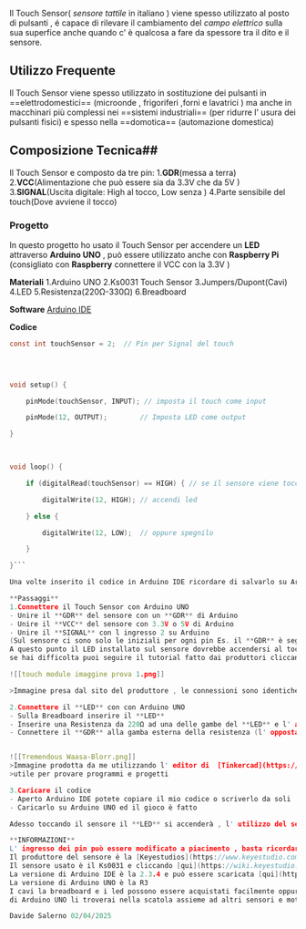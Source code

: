 Il Touch Sensor( *sensore tattile* in italiano ) viene spesso utilizzato al posto di pulsanti , é capace di rilevare il cambiamento del *campo elettrico* sulla sua superfice anche quando c' è qualcosa a fare da spessore tra il dito e il sensore. 

## Utilizzo Frequente

Il Touch Sensor viene spesso utilizzato in sostituzione dei pulsanti in ==elettrodomestici== (microonde , frigoriferi ,forni e lavatrici ) ma anche in macchinari più complessi nei ==sistemi industriali== (per ridurre l' usura dei pulsanti fisici) e spesso nella ==domotica== (automazione domestica)

## Composizione Tecnica##

Il Touch Sensor e composto da tre pin:
1.**GDR**(messa a terra)
2.**VCC**(Alimentazione che può essere sia da 3.3V che da 5V )
3.**SIGNAL**(Uscita digitale: High al tocco, Low senza )
4.Parte sensibile del touch(Dove avviene il tocco)

### Progetto

In questo progetto ho usato il Touch Sensor per accendere un **LED** attraverso **Arduino UNO** , può essere utilizzato anche con **Raspberry Pi** (consigliato con **Raspberry** connettere il VCC con la 3.3V )

**Materiali**
1.Arduino UNO
2.Ks0031 Touch Sensor
3.Jumpers/Dupont(Cavi)
4.LED
5.Resistenza(220Ω-330Ω)
6.Breadboard 

**Software**
[Arduino IDE](https://www.arduino.cc/en/software/)

**Codice**

```C
const int touchSensor = 2;  // Pin per Signal del touch


  

void setup() {

    pinMode(touchSensor, INPUT); // imposta il touch come input

    pinMode(12, OUTPUT);        // Imposta LED come output

}

  

void loop() {

    if (digitalRead(touchSensor) == HIGH) { // se il sensore viene toccato

        digitalWrite(12, HIGH); // accendi led 

    } else {

        digitalWrite(12, LOW);  // oppure spegnilo 

    }

}```

Una volte inserito il codice in Arduino IDE ricordare di salvarlo su Arduino UNO  (il codice può essere scritto in C e C++)

**Passaggi** 
1.Connettere il Touch Sensor con Arduino UNO
- Unire il **GDR** del sensore con un **GDR** di Arduino
- Unire il **VCC** del sensore con 3.3V o 5V di Arduino 
- Unire il **SIGNAL** con l ingresso 2 su Arduino
(Sul sensore ci sono solo le iniziali per ogni pin Es. il **GDR** è segnato con **G**)
A questo punto il LED installato sul sensore dovrebbe accendersi al tocco,
se hai difficolta puoi seguire il tutorial fatto dai produttori cliccando [qui](https://www.keyestudio.com/products/free-shipping-keyestudio-capacitive-touch-sensor-module-for-arduino) 

![[touch module imaggine prova 1.png]]

>Immagine presa dal sito del produttore , le connessioni sono identiche anche su Arduino UNO

2.Connettere il **LED** con con Arduino UNO
- Sulla Breadboard inserire il **LED**
- Inserire una Resistenza da 220Ω ad una delle gambe del **LED** e l' altra su una riga diversa 
- Connettere il **GDR** alla gamba esterna della resistenza (l' opposta del led), dall' altra parte con l' ingresso **SIGNAL** 12 di Arduino UNO connettersi alla gamba opposta del **LED**


![[Tremendous Waasa-Blorr.png]]
>Immagine prodotta da me utilizzando l' editor di  [Tinkercad](https://www.tinkercad.com/)
>utile per provare programmi e progetti 

3.Caricare il codice
- Aperto Arduino IDE potete copiare il mio codice o scriverlo da soli , il linguaggio usato è C/C++
- Caricarlo su Arduino UNO ed il gioco è fatto 

Adesso toccando il sensore il **LED** si accenderà , l' utilizzo del sensore sono ovviamente sono infinite il limite è la tua fantasia.

**INFORMAZIONI**
L' ingresso dei pin può essere modificato a piacimento , basta ricordarsi di cambiarlo anche nel codice
Il produttore del sensore è la [Keyestudios](https://www.keyestudio.com/)produce diversi sensori di buona qualità
Il sensore usato è il Ks0031 e cliccando [qui](https://wiki.keyestudio.com/Ks0031_keyestudio_Capacitive_Touch_Sensor) puoi andare alla wiki di quest' ultimo 
La versione di Arduino IDE è la 2.3.4 e può essere scaricata [qui](https://www.arduino.cc/en/software/)
La versione di Arduino UNO è la R3
I cavi la breadboard e i led possono essere acquistati facilmente oppure acquistando lo Starter Kit
di Arduino UNO li troverai nella scatola assieme ad altri sensori e motori  

Davide Salerno 02/04/2025
 


